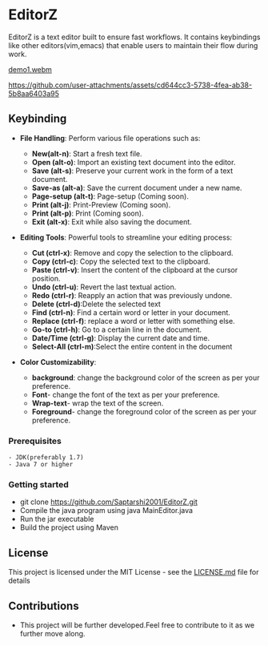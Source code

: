 # EditorZ

EditorZ is a text editor built to ensure fast workflows. It contains keybindings like other editors(vim,emacs) that enable users to maintain their flow during work.
  
[demo1.webm](https://github.com/user-attachments/assets/def84cc7-8d4c-4d81-88f0-daf1f892fe50)




https://github.com/user-attachments/assets/cd644cc3-5738-4fea-ab38-5b8aa6403a95


## Keybinding
- **File Handling**: Perform various file operations such as:
  - **New(alt-n)**: Start a fresh text file.
  - **Open (alt-o)**: Import an existing text document into the editor.
  - **Save (alt-s)**: Preserve your current work in the form of a text document.
  - **Save-as (alt-a)**: Save the current document under a new name.
  - **Page-setup (alt-t)**: Page-setup (Coming soon).
  - **Print (alt-j)**:  Print-Preview (Coming soon).
  - **Print (alt-p)**: Print (Coming soon).
  - **Exit (alt-x)**: Exit while also saving the document.
    
- **Editing Tools**: Powerful tools to streamline your editing process:
  - **Cut (ctrl-x)**: Remove and copy the selection to the clipboard.
  - **Copy (ctrl-c)**: Copy the selected text to the clipboard.
  - **Paste (ctrl-v)**: Insert the content of the clipboard at the cursor position.
  - **Undo (ctrl-u)**: Revert the last textual action.
  - **Redo (ctrl-r)**: Reapply an action that was previously undone.
  - **Delete (ctrl-d)**:Delete the selected text 
  - **Find (ctrl-n)**: Find a certain word or letter in your document.
  - **Replace (ctrl-f)**: replace a word or letter with something else.
  - **Go-to (ctrl-h)**: Go to a certain line in the document.
  - **Date/Time (ctrl-g)**: Display the current date and time.
  - **Select-All (ctrl-m)**:Select the entire content in the document
    
- **Color Customizability**:
    - **background**: change the background color of the screen as per your preference.
    - **Font**- change the font of the text as per your preference.
    - **Wrap-text**- wrap the text of the screen.
    - **Foreground**- change the foreground color of the screen as per your preference.
      
### Prerequisites

    - JDK(preferably 1.7)
    - Java 7 or higher
    

### Getting started

- git clone https://github.com/Saptarshi2001/EditorZ.git
- Compile the java program using java MainEditor.java
- Run the jar executable
- Build the project using Maven

## License

This project is licensed under the MIT License - see the [LICENSE.md](LICENSE.md) file for details

## Contributions

* This project will be further developed.Feel free to contribute to it as we further move along.


